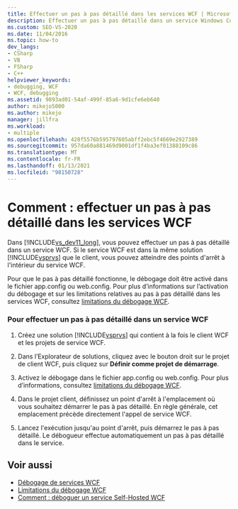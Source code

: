 ```yaml
---
title: Effectuer un pas à pas détaillé dans les services WCF | Microsoft Docs
description: Effectuer un pas à pas détaillé dans un service Windows Communication Foundation (WCF). S’il se trouve dans la même solution Visual Studio que le client, appuyez sur des points d’arrêt dans le service WCF.
ms.custom: SEO-VS-2020
ms.date: 11/04/2016
ms.topic: how-to
dev_langs:
- CSharp
- VB
- FSharp
- C++
helpviewer_keywords:
- debugging, WCF
- WCF, debugging
ms.assetid: 9893ad01-54af-499f-85a6-9d1cfe6eb640
author: mikejo5000
ms.author: mikejo
manager: jillfra
ms.workload:
- multiple
ms.openlocfilehash: 428f5576b595797605abff2ebc5f4669e2927389
ms.sourcegitcommit: 957da60a881469d9001df1f4ba3ef01388109c86
ms.translationtype: MT
ms.contentlocale: fr-FR
ms.lasthandoff: 01/13/2021
ms.locfileid: "98150728"
---
```

# <a name="how-to-step-into-wcf-services"></a>Comment : effectuer un pas à pas détaillé dans les services WCF
Dans [!INCLUDE[vs_dev11_long](../data-tools/includes/vs_dev11_long_md.md)], vous pouvez effectuer un pas à pas détaillé dans un service WCF. Si le service WCF est dans la même solution [!INCLUDE[vsprvs](../code-quality/includes/vsprvs_md.md)] que le client, vous pouvez atteindre des points d'arrêt à l'intérieur du service WCF.

 Pour que le pas à pas détaillé fonctionne, le débogage doit être activé dans le fichier app.config ou web.config. Pour plus d’informations sur l’activation du débogage et sur les limitations relatives au pas à pas détaillé dans les services WCF, consultez [limitations du débogage WCF](../debugger/limitations-on-wcf-debugging.md).

### <a name="to-step-into-a-wcf-service"></a>Pour effectuer un pas à pas détaillé dans un service WCF

1. Créez une solution [!INCLUDE[vsprvs](../code-quality/includes/vsprvs_md.md)] qui contient à la fois le client WCF et les projets de service WCF.

2. Dans l’Explorateur de solutions, cliquez avec le bouton droit sur le projet de client WCF, puis cliquez sur **Définir comme projet de démarrage**.

3. Activez le débogage dans le fichier app.config ou web.config. Pour plus d’informations, consultez [limitations du débogage WCF](../debugger/limitations-on-wcf-debugging.md).

4. Dans le projet client, définissez un point d'arrêt à l'emplacement où vous souhaitez démarrer le pas à pas détaillé. En règle générale, cet emplacement précède directement l'appel de service WCF.

5. Lancez l'exécution jusqu'au point d'arrêt, puis démarrez le pas à pas détaillé. Le débogueur effectue automatiquement un pas à pas détaillé dans le service.

## <a name="see-also"></a>Voir aussi
- [Débogage de services WCF](../debugger/debugging-wcf-services.md)
- [Limitations du débogage WCF](../debugger/limitations-on-wcf-debugging.md)
- [Comment : déboguer un service Self-Hosted WCF](../debugger/how-to-debug-a-self-hosted-wcf-service.md)